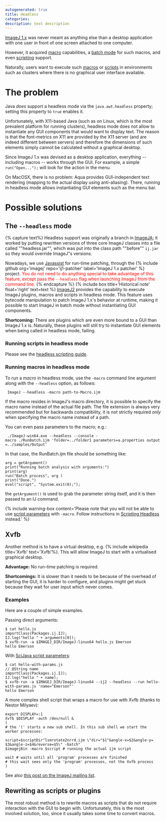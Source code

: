 ```yaml
---
autogenerated: true
title: Headless
categories: 
description: test description
---
```


[ImageJ 1.x](/software/imagej1) was never meant as anything else than a desktop application with one user in front of one screen attached to one computer.

However, it acquired [macro](/scripting/macro) capabilities, a [batch mode](Batch_mode) for such macros, and even [scripting](/scripting) support.

Naturally, users want to execute such [macros](/scripting/macro) or [scripts](/scripting) in environments such as clusters where there is no graphical user interface available.

The problem
===========

Java *does* support a headless mode via the `java.awt.headless` property; setting this property to `true` enables it.

Unfortunately, with X11-based Java (such as on Linux, which is the most prevalent platform for running clusters), headless mode does not allow to instantiate any GUI components that would want to display text. The reason is that the font-metrics on X11 are provided by the X11 server (and are indeed different between servers) and therefore the dimensions of such elements simply cannot be calculated without a graphical desktop.

Since ImageJ 1.x was devised as a desktop application, everything -- including macros -- works through the GUI. For example, a simple `run("Open...");` will look for the action in the menu.

On MacOSX, there is no problem: Aqua provides GUI-independent text rendering (mapping to the actual display using anti-aliasing). There, running in headless mode allows instantiating GUI elements such as the menu bar.

Possible solutions
==================

The `--headless` mode
---------------------


{% capture text%}
Headless support was originally a branch in [ImageJA](/software/imageja); it worked by putting rewritten versions of three core ImageJ classes into a file called ""headless.jar"", which was put into the class path ""before"" `ij.jar` so they would override ImageJ"s versions.

Nowadays, we use [Javassist](/develop/javassist) for run-time patching, through the {% include github org='imagej' repo='ij1-patcher' label='ImageJ 1.x patcher' %} project. <span style="color: red">You do not need to do anything special to take advantage of this feature, except pass the `--headless` flag when launching ImageJ from the command line.</span>
{% endcapture %}
{% include box title='Historical note' float='right' text=text %} [ImageJ2](/software/imagej2) provides the capability to execute ImageJ plugins, macros and scripts in headless mode. This feature uses bytecode manipulation to patch ImageJ 1.x's behavior at runtime, making it possible to start ImageJ in batch mode without instantiating GUI components.

**Shortcoming:** There are plugins which are even more bound to a GUI than ImageJ 1.x is. Naturally, these plugins will still try to instantiate GUI elements when being called in headless mode, failing.

### Running scripts in headless mode

Please see the [headless scripting guide](/scripting/headless).

### Running macros in headless mode

To run a *macro* in headless mode, use the `-macro` command line argument along with the `--headless` option, as follows:

` ImageJ --headless -macro path-to-Macro.ijm`

If the macro resides in ImageJ's macro directory, it is possible to specify the macro name instead of the actual file path. The file extension is always very recommended but for backwards compatibility, it is not strictly required *only* when specifying the macro name instead of a path.

You can even pass parameters to the macro; e.g.:

` ./ImageJ-win64.exe --headless --console -macro ./RunBatch.ijm 'folder=../folder1 parameters=a.properties output=../samples/Output'`

In that case, the RunBatch.ijm file should be something like:

    arg = getArgument()
    print("Running batch analysis with arguments:")
    print(arg)
    run("Batch process", arg )
    print("Done.")
    eval("script", "System.exit(0);");

the `getArgument()` is used to grab the parameter string itself, and it is then passed to an IJ command.

{% include warning-box content='Please note that you will not be able to use [script parameters](Script_parameters) with `-macro`. Follow instructions in [Scripting Headless](/scripting/headless) instead.' %}

Xvfb
----

Another method is to have a virtual desktop, e.g. {% include wikipedia title='Xvfb' text='Xvfb'%}. This will allow ImageJ to start with a virtualised graphical desktop.

**Advantage:** No run-time patching is required.

**Shortcomings:** It is slower than it needs to be because of the overhead of starting the GUI, it is harder to configure, and plugins might get stuck because they wait for user input which never comes.

### Examples

Here are a couple of simple examples.

Passing direct arguments:

    $ cat hello.js
    importClass(Packages.ij.IJ);
    IJ.log("hello " + arguments[0]);
    $ xvfb-run -a $IMAGEJ_DIR/ImageJ-linux64 hello.js Emerson
    hello Emerson

With [SciJava script parameters](/scripting/parameters):

    $ cat hello-with-params.js
    // @String name
    importClass(Packages.ij.IJ);
    IJ.log("hello " + name);
    $ xvfb-run -a $IMAGEJ_DIR/ImageJ-linux64 --ij2 --headless --run hello-with-params.js 'name="Emerson"'
    hello Emerson

A more complex shell script that wraps a macro for use with Xvfb (thanks to Nestor Milyaev):

    export DISPLAY=:1
    Xvfb $DISPLAY -auth /dev/null &
    (
    # the '(' starts a new sub shell. In this sub shell we start the worker processes:

    script=$scriptDir"lsmrotate2nrrd.ijm \"dir="$1"&angle-x=$2&angle-y=
    $3&angle-z=$4&reverse=$5\" -batch"
    $imagejBin -macro $script # running the actual ijm script

    wait # waits until all 'program' processes are finished
    # this wait sees only the 'program' processes, not the Xvfb process
    )

See also [this post on the ImageJ mailing list](https://list.nih.gov/cgi-bin/wa.exe?A2=IMAGEJ;5ace1ed0.1508).

Rewriting as scripts or plugins
-------------------------------

The most robust method is to rewrite macros as scripts that do not require interaction with the GUI to begin with. Unfortunately, this is the most involved solution, too, since it usually takes some time to convert macros.
